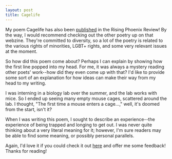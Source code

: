 ```yaml
---
layout: post
title: Cagelife
---
```


My poem Cagelife has also been [published](https://therisingphoenixreview.com/2017/08/22/cagelife/) in the Rising Phoenix Review!
By the way, I would recommend checking out the other poetry up on that webzine. They're committed to diversity, so a lot of
the poetry is related to the various rights of minorities, LGBT+ rights, and some very relevant issues at the moment.

So how did this poem come about? Perhaps I can explain by showing how the first line popped into my head. For me, it was always
a mystery reading other poets' work--how did they even come up with that? I'd like to provide some sort of an explanation for
how ideas can make their way from my head to my writing.

I was interning in a biology lab over the summer, and the lab works with mice. So I ended up seeing many empty mouse
cages, scattered around the lab. I thought, "The first time a mouse enters a cage...," well, it's doomed from the start, isn't it?

When I was writing this poem, I sought to describe an experience--the experience of being trapped and longing to get out.
I was never quite thinking about a very literal meaning for it; however, I'm sure readers may be able to find some meaning, or possibly
personal parallels.

Again, I'd love it if you could check it out [here](https://therisingphoenixreview.com/2017/08/22/cagelife/) and offer me some feedback!
Thanks for reading!
